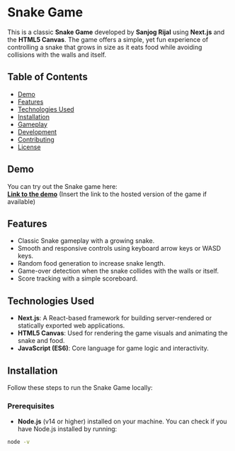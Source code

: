 # Snake Game

This is a classic **Snake Game** developed by **Sanjog Rijal** using **Next.js** and the **HTML5 Canvas**. The game offers a simple, yet fun experience of controlling a snake that grows in size as it eats food while avoiding collisions with the walls and itself.

## Table of Contents
- [Demo](#demo)
- [Features](#features)
- [Technologies Used](#technologies-used)
- [Installation](#installation)
- [Gameplay](#gameplay)
- [Development](#development)
- [Contributing](#contributing)
- [License](#license)

## Demo

You can try out the Snake game here:  
**[Link to the demo](#)** (Insert the link to the hosted version of the game if available)

## Features

- Classic Snake gameplay with a growing snake.
- Smooth and responsive controls using keyboard arrow keys or WASD keys.
- Random food generation to increase snake length.
- Game-over detection when the snake collides with the walls or itself.
- Score tracking with a simple scoreboard.

## Technologies Used

- **Next.js**: A React-based framework for building server-rendered or statically exported web applications.
- **HTML5 Canvas**: Used for rendering the game visuals and animating the snake and food.
- **JavaScript (ES6)**: Core language for game logic and interactivity.

## Installation

Follow these steps to run the Snake Game locally:

### Prerequisites
- **Node.js** (v14 or higher) installed on your machine. You can check if you have Node.js installed by running:

```bash
node -v
